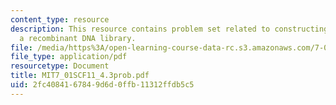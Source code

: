 ```yaml
---
content_type: resource
description: This resource contains problem set related to constructing and screening
  a recombinant DNA library.
file: /media/https%3A/open-learning-course-data-rc.s3.amazonaws.com/7-01sc-fundamentals-of-biology-fall-2011/2fc4084167849d6d0ffb11312ffdb5c5_MIT7_01SCF11_4.3prob.pdf
file_type: application/pdf
resourcetype: Document
title: MIT7_01SCF11_4.3prob.pdf
uid: 2fc40841-6784-9d6d-0ffb-11312ffdb5c5
---
```

